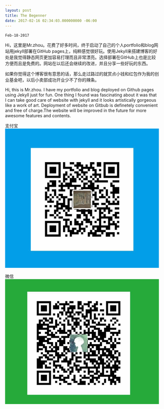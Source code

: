```yaml
---
layout: post
title: The Begenner
date: 2017-02-16 02:34:03.000000000 -06:00
---
```

`Feb-18-2017`

Hi，这里是Mr.zhou。花费了好多时间，终于启动了自己的个人portfolio和blog网站用jekyll部署在GitHub pages上，纯粹感觉很好玩。使用Jekyll来搭建博客的好处是我觉得静态网页更加容易打理而且非常漂亮。选择部署在GitHub上也是比较方便而且是免费的。网站在以后还会继续的改进，并且分享一些好玩的东西。

如果你觉得这个博客很有意思的话，那么走过路过的就赏点小钱和红包作为我的创业基金吧，以后小卖部成功开业少不了你的辣条。

Hi, this is Mr.zhou. I have my portfolio and blog deployed on Github pages using Jekyll just for fun. One thing I found was fascinating about it was that I can take good care of website with jekyll and it looks artistically gorgeous like a work of art. Deployment of website on Gitbub is definetely convenient and free of charge.The website will be improved in the future for more awesome features and contents.


支付宝<a class="fa fa-money fa-lg" title="Alipay"></a> 
![zhifubao_payment](/assets/images/zhifubao.jpg)


微信<a class="fa fa-money fa-lg" title="WeChat Pay"></a> 
![wechat_payment](/assets/images/wechat.jpg)






